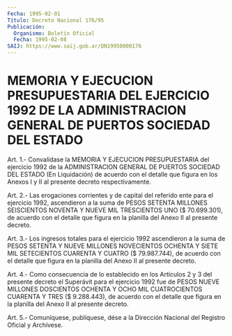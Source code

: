```yaml
---
Fecha: 1995-02-01
Título: Decreto Nacional 176/95
Publicación:
  Organismo: Boletín Oficial
  Fecha: 1995-02-08
SAIJ: https://www.saij.gob.ar/DN19950000176
---
```

# MEMORIA Y EJECUCION PRESUPUESTARIA DEL EJERCICIO 1992 DE LA ADMINISTRACION GENERAL DE PUERTOS SOCIEDAD DEL ESTADO

<a id="1"></a>
Art. 1.- Convalídase la MEMORIA Y EJECUCION PRESUPUESTARIA del ejercicio  1992  de  la  ADMINISTRACION GENERAL DE PUERTOS SOCIEDAD DEL ESTADO (En Liquidación)  de  acuerdo  con el detalle que figura en   los  Anexos  I  y  II  al  presente  decreto  respectivamente.

<a id="2"></a>
Art.  2.- Las erogaciones corrientes y de capital del referido ente para el  ejercicio  1992,  ascendieron  a  la  suma  de  PESOS SETENTA  MILLONES  SEISCIENTOS NOVENTA Y NUEVE MIL TRESCIENTOS UNO ($  70.699.301),  de acuerdo  con  el  detalle  que  figura  en  la planilla del Anexo II al presente decreto.

<a id="3"></a>
Art. 3.- Los ingresos totales para el ejercicio 1992 ascendieron a la suma de PESOS SETENTA Y NUEVE MILLONES NOVECIENTOS  OCHENTA  Y SIETE MIL SETECIENTOS CUARENTA Y CUATRO  ($ 79.987.744), de acuerdo  con  el  detalle que figura en la planilla del Anexo II al presente decreto.

<a id="4"></a>
Art. 4.- Como consecuencia de lo establecido en los Artículos 2 y 3  del  presente  decreto el Superávit para el ejercicio 1992 fue de PESOS NUEVE MILLONES DOSCIENTOS OCHENTA Y OCHO MIL CUATROCIENTOS CUARENTA  Y  TRES  ($  9.288.443),  de acuerdo con el detalle  que  figura  en  la  planilla  del  Anexo  II  al presente decreto.

<a id="5"></a>
Art. 5.- Comuníquese, publíquese, dése a la Dirección Nacional del Registro Oficial y Archívese.